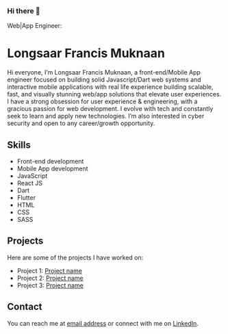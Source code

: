 ### Hi there 👋

<!--
**jahrulezfrancis/jahrulezfrancis** is a ✨ _special_ ✨ repository because its `README.md` (this file) appears on your GitHub profile.

Here are some ideas to get you started:




- 🔭 I’m currently working on ...
- 🌱 I’m currently learning ...
- 👯 I’m looking to collaborate on ...
- 🤔 I’m looking for help with ...
- 💬 Ask me about ...
- 📫 How to reach me: ...
- 😄 Pronouns: ...
- ⚡ Fun fact: ...
-->


Web|App Engineer:

# Longsaar Francis Muknaan

Hi everyone, I’m Longsaar Francis Muknaan, a front-end/Mobile App engineer focused on building solid Javascript/Dart web systems and interactive mobile applications with real life experience building scalable, fast, and visually stunning web/app solutions that elevate user experiences. I have a strong obsession for user experience & engineering, with a gracious passion for web development. I evolve with tech and constantly seek to learn and apply new technologies. I’m also interested in cyber security and open to any career/growth opportunity.

## Skills

- Front-end development
- Mobile App development
- JavaScript
- React JS
- Dart
- Flutter
- HTML
- CSS
- SASS

## Projects

Here are some of the projects I have worked on:

- Project 1: [Project name](https://project-url.com)
- Project 2: [Project name](https://project-url.com)
- Project 3: [Project name](https://project-url.com)

## Contact

You can reach me at [email address](mailto:email@example.com) or connect with me on [LinkedIn](https://www.linkedin.com/in/your-linkedin-profile/).
